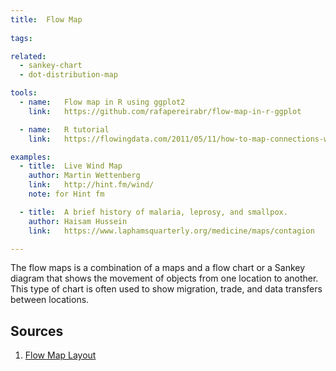 ```yaml
---
title:  Flow Map
  
tags:

related:
  - sankey-chart
  - dot-distribution-map

tools:
  - name:   Flow map in R using ggplot2
    link:   https://github.com/rafapereirabr/flow-map-in-r-ggplot

  - name:   R tutorial
    link:   https://flowingdata.com/2011/05/11/how-to-map-connections-with-great-circles/

examples:
  - title:  Live Wind Map
    author: Martin Wettenberg
    link:   http://hint.fm/wind/
    note: for Hint fm

  - title:  A brief history of malaria, leprosy, and smallpox.
    author: Haisam Hussein
    link:   https://www.laphamsquarterly.org/medicine/maps/contagion

---
```


The flow maps is a combination of a maps and a flow chart or a Sankey diagram that shows the movement of objects from one location to another. This type of chart is often used to show migration, trade, and data transfers between locations.

<!--more-->

## Sources
1. [Flow Map Layout](http://graphics.stanford.edu/papers/flow_map_layout/)
